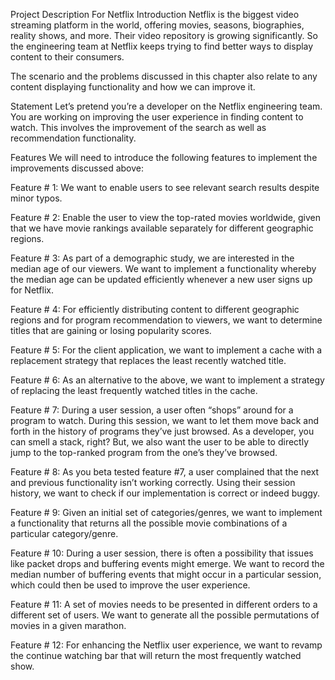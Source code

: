 Project Description For Netflix
Introduction
Netflix is the biggest video streaming platform in the world, offering movies, seasons, biographies, reality shows, and more. Their video repository is growing significantly. So the engineering team at Netflix keeps trying to find better ways to display content to their consumers.

The scenario and the problems discussed in this chapter also relate to any content displaying functionality and how we can improve it.

Statement
Let’s pretend you’re a developer on the Netflix engineering team. You are working on improving the user experience in finding content to watch. This involves the improvement of the search as well as recommendation functionality.

Features
We will need to introduce the following features to implement the improvements discussed above:

Feature # 1: We want to enable users to see relevant search results despite minor typos.

Feature # 2: Enable the user to view the top-rated movies worldwide, given that we have movie rankings available separately for different geographic regions.

Feature # 3: As part of a demographic study, we are interested in the median age of our viewers. We want to implement a functionality whereby the median age can be updated efficiently whenever a new user signs up for Netflix.

Feature # 4: For efficiently distributing content to different geographic regions and for program recommendation to viewers, we want to determine titles that are gaining or losing popularity scores.

Feature # 5: For the client application, we want to implement a cache with a replacement strategy that replaces the least recently watched title.

Feature # 6: As an alternative to the above, we want to implement a strategy of replacing the least frequently watched titles in the cache.

Feature # 7: During a user session, a user often “shops” around for a program to watch. During this session, we want to let them move back and forth in the history of programs they’ve just browsed. As a developer, you can smell a stack, right? But, we also want the user to be able to directly jump to the top-ranked program from the one’s they’ve browsed.

Feature # 8: As you beta tested feature #7, a user complained that the next and previous functionality isn’t working correctly. Using their session history, we want to check if our implementation is correct or indeed buggy.

Feature # 9: Given an initial set of categories/genres, we want to implement a functionality that returns all the possible movie combinations of a particular category/genre.

Feature # 10: During a user session, there is often a possibility that issues like packet drops and buffering events might emerge. We want to record the median number of buffering events that might occur in a particular session, which could then be used to improve the user experience.

Feature # 11: A set of movies needs to be presented in different orders to a different set of users. We want to generate all the possible permutations of movies in a given marathon.

Feature # 12: For enhancing the Netflix user experience, we want to revamp the continue watching bar that will return the most frequently watched show.
